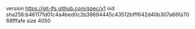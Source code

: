 version https://git-lfs.github.com/spec/v1
oid sha256:b46117fd01c4a4bed0c2b38694445c43512bfff642d40b307a66fa7068fffafe
size 4050
